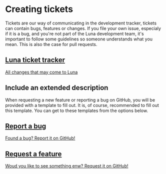 # Creating tickets
Tickets are our way of communicating in the development tracker, tickets can contain bugs, features or changes. If you file your own issue, especialy if it is a bug, and you're not part of the Luna development team, it's important to follow some guidelines so someone understands what you mean. This is also the case for pull requests.

<div class="option-group">
    <a href="https://github.com/GetLuna/Luna/issues
" class="btn btn-light btn-docs btn-block">
		<div class="row">
			<div class="col-11">
				<h2><i class="fal fa-fw fa-ticket-alt"></i> Luna ticket tracker</h2>
				<p>All changes that may come to Luna</p>
			</div>
			<div class="col-1 col-arrow">
				<i class="fal fa-fw fa-arrow-right"></i>
			</div>
		</div>
	</a>
</div>

## Include an extended description
When requesting a new feature or reporting a bug on GitHub, you will be provided with a template to fill out. It is, of course, recommended to fill out this template. You can get to these templates from the options below.

<div class="option-group">
    <a href="https://github.com/GetLuna/Luna/issues/new?template=bug_report.md
" class="btn btn-light btn-docs btn-block">
		<div class="row">
			<div class="col-11">
				<h2><i class="fal fa-fw fa-bug"></i> Report a bug</h2>
				<p>Found a bug? Report it on GitHub!</p>
			</div>
			<div class="col-1 col-arrow">
				<i class="fal fa-fw fa-arrow-right"></i>
			</div>
		</div>
	</a>
	<a href="https://github.com/GetLuna/Luna/issues/new?template=feature_request.md
" class="btn btn-light btn-docs btn-block">
		<div class="row">
			<div class="col-11">
				<h2><i class="fal fa-fw fa-box-open"></i> Request a feature</h2>
				<p>Woud you like to see something enw? Request it on GitHub!</p>
			</div>
			<div class="col-1 col-arrow">
				<i class="fal fa-fw fa-arrow-right"></i>
			</div>
		</div>
	</a>
</div>
